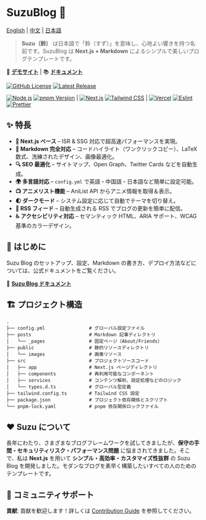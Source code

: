 # SuzuBlog 🎐

[English](./README.md) | [中文](./README_ZH.md) | [日本語](./README_JA.md)

> **Suzu（鈴）** は日本語で「鈴（すず）」を意味し、心地よい響きを持つ名前です。SuzuBlog は **Next.js + Markdown** によるシンプルで美しいブログテンプレートです。

🚀 **[デモサイト](https://www.zla.pub)** | 📚 **[ドキュメント](https://suzu.zla.app)**

[![GitHub License][license-badge]][license-link] [![Latest Release][release-badge]][release-link]

[![Node.js][node-badge]][node-link] [![pnpm Version][pnpm-badge]][pnpm-link] | [![Next.js][nextjs-badge]][nextjs-link] [![Tailwind CSS][tailwind-badge]][tailwind-link] | [![Vercel][vercel-badge]][vercel-link] [![Eslint][eslint-badge]][eslint-link] [![Prettier][prettier-badge]][prettier-link]

## ✨ 特長

- **🚀 Next.js ベース** – ISR & SSG 対応で超高速パフォーマンスを実現。
- **📄 Markdown 完全対応** – コードハイライト（ワンクリックコピー）、LaTeX 数式、洗練されたデザイン、画像最適化。
- **🔍 SEO 最適化** – サイトマップ、Open Graph、Twitter Cards などを自動生成。
- **🌍 多言語対応** – `config.yml` で英語・中国語・日本語など簡単に設定可能。
- **📺 アニメリスト機能** – AniList API からアニメ情報を取得＆表示。
- **🌓 ダークモード** – システム設定に応じて自動でテーマを切り替え。
- **📢 RSS フィード** – 自動生成される RSS でブログの更新を簡単に配信。
- **♿ アクセシビリティ対応** – セマンティック HTML、ARIA サポート、WCAG 基準のカラーデザイン。

## 🚀 はじめに

Suzu Blog のセットアップ、設定、Markdown の書き方、デプロイ方法などについては、公式ドキュメントをご覧ください。

📖 **[Suzu Blog ドキュメント](https://suzu.zla.app)**

## 🏗️ プロジェクト構造

```plaintext
.
├── config.yml                # グローバル設定ファイル
├── posts                     # Markdown 記事ディレクトリ
│   └── _pages                # 固定ページ（About/Friends）
├── public                    # 静的リソースディレクトリ
│   └── images                # 画像リソース
├── src                       # プロジェクトソースコード
│   ├── app                   # Next.js ページディレクトリ
│   ├── components            # 再利用可能なコンポーネント
│   ├── services              # コンテンツ解析、設定処理などのロジック
│   └── types.d.ts            # グローバル型定義
├── tailwind.config.ts        # Tailwind CSS 設定
├── package.json              # プロジェクト依存関係とスクリプト
└── pnpm-lock.yaml            # pnpm 依存関係ロックファイル
```

## ❤️ Suzu について

長年にわたり、さまざまなブログフレームワークを試してきましたが、**保守の手間・セキュリティリスク・パフォーマンス問題** に悩まされてきました。そこで、私は **Next.js** を用いて **シンプル・高効率・カスタマイズ性抜群** の Suzu Blog を開発しました。モダンなブログを素早く構築したいすべての人のためのテンプレートです。

## 🔗 コミュニティサポート

**貢献**: 貢献を歓迎します！詳しくは [Contribution Guide](./CONTRIBUTING.md) を参照してください。

<!-- Badges / Links -->

[eslint-badge]: https://img.shields.io/badge/eslint-4B32C3?logo=eslint&logoColor=white
[eslint-link]: https://www.npmjs.com/package/eslint-config-zl-asica
[license-badge]: https://img.shields.io/github/license/ZL-Asica/SuzuBlog
[license-link]: ./LICENSE
[nextjs-badge]: https://img.shields.io/badge/Next.js-black?logo=next.js&logoColor=white
[nextjs-link]: https://nextjs.org
[node-badge]: https://img.shields.io/badge/node%3E=18.18-339933?logo=node.js&logoColor=white
[node-link]: https://nodejs.org/
[pnpm-badge]: https://img.shields.io/github/package-json/packageManager/ZL-Asica/SuzuBlog?label=&logo=pnpm&logoColor=fff&color=F69220
[pnpm-link]: https://pnpm.io/
[prettier-badge]: https://img.shields.io/badge/Prettier-F7B93E?logo=Prettier&logoColor=white
[prettier-link]: https://www.npmjs.com/package/@zl-asica/prettier-config
[release-badge]: https://img.shields.io/github/v/release/ZL-Asica/SuzuBlog?display_name=release&label=SuzuBlog&color=fc8da3
[release-link]: https://github.com/ZL-Asica/SuzuBlog/releases/
[tailwind-badge]: https://img.shields.io/badge/Tailwind%20CSS-06B6D4?logo=tailwindcss&logoColor=white
[tailwind-link]: https://tailwindcss.com/
[vercel-badge]: https://img.shields.io/badge/Vercel-%23000000.svg?logo=vercel&logoColor=white
[vercel-link]: https://vercel.com
